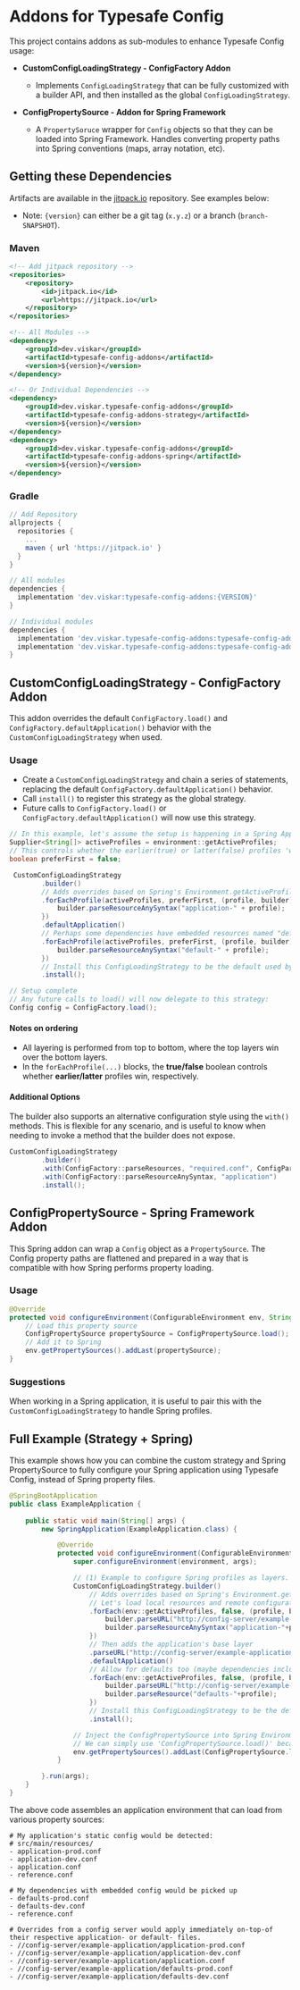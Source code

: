# Addons for Typesafe Config

This project contains addons as sub-modules to enhance Typesafe Config usage:
* **CustomConfigLoadingStrategy - ConfigFactory Addon**
  * Implements `ConfigLoadingStrategy` that can be fully customized with a builder API, and then installed as the global `ConfigLoadingStrategy`.
 
 
* **ConfigPropertySource - Addon for Spring Framework**
  * A `PropertySoruce` wrapper for `Config` objects so that they can be loaded into Spring Framework. Handles converting property paths into Spring conventions (maps, array notation, etc).

## Getting these Dependencies
Artifacts are available in the [jitpack.io](https://jitpack.io/) repository. See examples below:
* Note: `{version}` can either be a git tag (`x.y.z`) or a branch (`branch-SNAPSHOT`).

### Maven
```xml
<!-- Add jitpack repository -->
<repositories>
    <repository>
        <id>jitpack.io</id>
        <url>https://jitpack.io</url>
    </repository>
</repositories>
```
```xml
<!-- All Modules -->
<dependency>
    <groupId>dev.viskar</groupId>
    <artifactId>typesafe-config-addons</artifactId>
    <version>${version}</version>
</dependency>
```
```xml
<!-- Or Individual Dependencies -->
<dependency>
    <groupId>dev.viskar.typesafe-config-addons</groupId>
    <artifactId>typesafe-config-addons-strategy</artifactId>
    <version>${version}</version>
</dependency>
<dependency>
    <groupId>dev.viskar.typesafe-config-addons</groupId>
    <artifactId>typesafe-config-addons-spring</artifactId>
    <version>${version}</version>
</dependency>
```

### Gradle
```groovy
// Add Repository
allprojects {
  repositories {
    ...
    maven { url 'https://jitpack.io' }
  }
}
```

```groovy
// All modules
dependencies {
  implementation 'dev.viskar:typesafe-config-addons:{VERSION}'
}
```
```groovy
// Individual modules
dependencies {
  implementation 'dev.viskar.typesafe-config-addons:typesafe-config-addons-strategy:{VERSION}'
  implementation 'dev.viskar.typesafe-config-addons:typesafe-config-addons-spring:{VERSION}'
}
```

## CustomConfigLoadingStrategy - ConfigFactory Addon

This addon overrides the default `ConfigFactory.load()` and `ConfigFactory.defaultApplication()` behavior with the `CustomConfigLoadingStrategy` when used.

### Usage
* Create a `CustomConfigLoadingStrategy` and chain a series of statements, replacing the default `ConfigFactory.defaultApplication()` behavior.
* Call `install()` to register this strategy as the global strategy.
* Future calls to `ConfigFactory.load()` or `ConfigFactory.defaultApplication()` will now use this strategy.
```java 
// In this example, let's assume the setup is happening in a Spring App with some profiles enabled
Supplier<String[]> activeProfiles = environment::getActiveProfiles;
// This controls whether the earlier(true) or latter(false) profiles 'win' in the array.
boolean preferFirst = false;

 CustomConfigLoadingStrategy
        .builder()
        // Adds overrides based on Spring's Environment.getActiveProfiles()
        .forEachProfile(activeProfiles, preferFirst, (profile, builder) -> {
            builder.parseResourceAnySyntax("application-" + profile);
        })
        .defaultApplication()
        // Perhaps some dependencies have embedded resources named "defaults-{profile}" that we want to load
        .forEachProfile(activeProfiles, preferFirst, (profile, builder) -> {
            builder.parseResourceAnySyntax("default-" + profile);
        })
        // Install this ConfigLoadingStrategy to be the default used by ConfigFactory
        .install();

// Setup complete
// Any future calls to load() will now delegate to this strategy:
Config config = ConfigFactory.load();
```

#### Notes on ordering
* All layering is performed from top to bottom, where the top layers win over the bottom layers.
* In the `forEachProfile(...)` blocks, the **true/false** boolean controls whether **earlier/latter** profiles win, respectively.

#### Additional Options

The builder also supports an alternative configuration style using the `with()` methods. This is flexible for any scenario,
and is useful to know when needing to invoke a method that the builder does not expose. 

```java 
CustomConfigLoadingStrategy
        .builder()
        .with(ConfigFactory::parseResources, "required.conf", ConfigParseOptions.defaults().setAllowMissing(false))
        .with(ConfigFactory::parseResourceAnySyntax, "application")
        .install();
```



## ConfigPropertySource - Spring Framework Addon

This Spring addon can wrap a `Config` object as a `PropertySource`. The Config property paths are flattened and prepared in a way that is compatible with how Spring performs property loading.

### Usage

```java
@Override
protected void configureEnvironment(ConfigurableEnvironment env, String[] args) {
    // Load this property source
    ConfigPropertySource propertySource = ConfigPropertySource.load();
    // Add it to Spring
    env.getPropertySources().addLast(propertySource);
}
```

### Suggestions

When working in a Spring application, it is useful to pair this with the `CustomConfigLoadingStrategy` to handle Spring profiles. 

## Full Example (Strategy + Spring)
This example shows how you can combine the custom strategy and Spring PropertySource to fully configure your Spring application using Typesafe Config, instead of Spring property files.

```java
@SpringBootApplication
public class ExampleApplication {
    
    public static void main(String[] args) {
        new SpringApplication(ExampleApplication.class) {

            @Override
            protected void configureEnvironment(ConfigurableEnvironment env, String[] args) {
                super.configureEnvironment(environment, args);

                // (1) Example to configure Spring profiles as layers.
                CustomConfigLoadingStrategy.builder()
                    // Adds overrides based on Spring's Environment.getActiveProfiles()
                    // Let's load local resources and remote configurations from a config server
                    .forEach(env::getActiveProfiles, false, (profile, builder) -> {
                        builder.parseURL("http://config-server/example-application/application-"+profile+".conf");
                        builder.parseResourceAnySyntax("application-"+profile);
                    })
                    // Then adds the application's base layer
                    .parseURL("http://config-server/example-application/application.conf")
                    .defaultApplication()
                    // Allow for defaults too (maybe dependencies include these)
                    .forEach(env::getActiveProfiles, false, (profile, builder) -> {
                        builder.parseURL("http://config-server/example-application/defaults-"+profile+".conf");
                        builder.parseResource("defaults-"+profile);
                    })
                    // Install this ConfigLoadingStrategy to be the default used by ConfigFactory
                    .install();

                // Inject the ConfigPropertySource into Spring Environment:
                // We can simply use 'ConfigPropertySource.load()' because 'install()' has been performed.
                env.getPropertySources().addLast(ConfigPropertySource.load());
            }

        }.run(args);
    }
}
```
The above code assembles an application environment that can load from various property sources:
```
# My application's static config would be detected:
# src/main/resources/
- application-prod.conf
- application-dev.conf
- application.conf
- reference.conf
  
# My dependencies with embedded config would be picked up
- defaults-prod.conf
- defaults-dev.conf
- reference.conf

# Overrides from a config server would apply immediately on-top-of their respective application- or default- files.
- //config-server/example-application/application-prod.conf
- //config-server/example-application/application-dev.conf
- //config-server/example-application/application.conf
- //config-server/example-application/defaults-prod.conf
- //config-server/example-application/defaults-dev.conf
```
